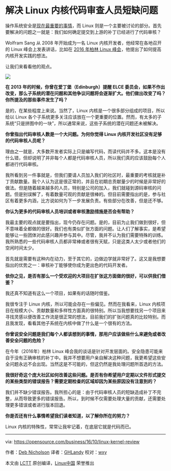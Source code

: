 解决 Linux 内核代码审查人员短缺问题
====

操作系统安全是[现在最重要的事情](http://www.infoworld.com/article/3124432/linux/is-the-linux-kernel-a-security-problem.html)，而 Linux 则是一个主要被讨论的部分。首先要解决的问题之一就是：我们如何确定提交到上游的补丁已经进行了代码审核？

Wolfram Sang 从 2008 年开始成为一名 Linux 内核开发者，他经常在各地召开的 Linux 峰会上发表讲话，比如在 [2016 年柏林 Linux 峰会](https://linuxconcontainerconeurope2016.sched.org/event/7oA4/kernel-development-i-still-think-we-have-a-scaling-problem-wolfram-sang-consultant)，他提出了如何提高内核开发实践的想法。

让我们来看看他的观点。

![](https://opensource.com/sites/default/files/images/life/Interview%20banner%20Q%26A.png)

**在 2013 年的时候，你曾在爱丁堡（Edinburgh）提醒 ELCE 委员会，如果不作出改变，那么子系统的潜在问题和其他争议问题将会逐渐扩大。他们做出改变了吗？你所提及的那些事件发生了吗？**

是的，在某些程度上来说。当然了，Linux 内核是一个很多部分组成的项目，所以给以 Linux 各个子系统更多关注应该放在一个更重要的位置。然而，有太多的子系统“只是拼图中的一块”，所以通常来说，这些子系统的潜在问题还未被解决。

**你曾指出代码审核人数是一个大问题。为何你觉得 Linux 内核开发社区没有足够的代码审核人员呢？**

理由之一就是，大多数开发者实际上只是编写代码，而读代码并不多。这本是没有什么错，但却说明了并非每个人都是代码审核人员，所以我们真的应该鼓励每个人都进行代码审核。

我所看到另一件事就是，但我们要请人员加入我们的社区时，最重要的考核就是补丁贡献数量。我个人认为这是很正常的，并且在初期总贡献量少的时候是非常好的做法。但是随着越来越多的人员，特别是公司的加入，我们就碰到源码审核的问题。但是别误解了，有着数量可观的贡献是很棒的。但目前需要指出的是，参与社区有着更多内涵，比方说如何为下一步发展负责。有些部分在改善，但是还不够。

**你认为更多的代码审核人员培训或者审核激励措施是否会有帮助？**

我最主要的观点就是要指出，现今仍存在问题。是的，目前为止我们做到很好，但不意味着全都做的很好。我们也有类似扩张方面的问题。让人们了解事实，是希望能够让一些团体对此感兴趣并参与其中。尽管，我并不认为我们需要特殊的训练。我所熟悉的一些代码审核人员都非常棒或者很有天赋，只是这类人太少或者他们的空闲时间太少。

首先就是需要有这种内在动力，至于其它的，边做边学就非常好了。这又是我想要指出的优势之一：审核补丁能够使你成为更出色的代码开发者。

**依你之见，是否有那么一个受欢迎的大项目在扩张这方面做的很好，可以供我们借鉴？**

我还真不知道有这么一个项目，如果有的话随时借鉴。

我很专注于 Linux 内核，所以可能会存在一些偏见。然而在我看来，Linux 内核项目在规模大小、贡献数量和多样性方面真的很特别。所以当我想要找另一个项目来寻找灵感以便改善工作流是很正常的想法，目前我们的扩张问题真的比较特别。而且我发现，看看其他子系统在内核中做了什么是一个很有的方法。

**你曾说安全问题是我们每个人都该想到的事情，那用户应该做些什么来避免或者改善安全问题的危险？**

在今年（2016年）柏林 Linux 峰会我的谈话是针对开发层面的。安全隐患可能来自于没有正确审核的补丁中。我并不想要用户亲自解决这种问题，我更希望这些安全问题永远不会出现。当然这是不可能的，但这仍然是我处理问题所首选的方法。

**我很好奇这个庞大社区如何改善这些问题。是否有你希望用户定期以文件形式提交的某些类型的错误报告？需要定期检查的区域却因为某些原因没有注意到的？**

我们并不缺少错误报告。我所担心的是：由于代码审核人员的短缺造成补丁不完整，从而导致更多的错误报告。所以，到时候不仅需要处理大量的贡献，还需要处理更多错误或者进行版本回退。

**你是否还有什么事情希望我们读者知道，以了解你所在的努力？**

Linux 内核的特殊性，常常让我牢记着，在底层它就是代码而已。

--------------------------------------------------------------------------------

via: https://opensource.com/business/16/10/linux-kernel-review

作者：[Deb Nicholson][a]
译者：[GHLandy](https://github.com/GHLandy)
校对：[wxy](https://github.com/wxy)

本文由 [LCTT](https://github.com/LCTT/TranslateProject) 原创编译，[Linux中国](https://linux.cn/) 荣誉推出

[a]: https://opensource.com/users/eximious
